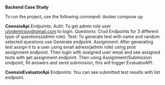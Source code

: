**Backend Case Study**

To run the project, use the following command: docker compose up


**CoensioApi** Endpoints:
Auth:
To get admin role user ulvidemirsoy@gmail.com to login.
Questions:
Crud Endpoints for 3 different type of questions(admin role).
Test:
To generate test with name and random selected questions use Generate endpoint.
Assignment:
After generating test assign it to a user using email adress(admin role) using post assignment endpoint.
Then login with assigned user email and see assigned tests with get assignment endpoint.
Then using Assignment/Submission endpoint, fill answers and send submission, this will trigger EvaluatorAPI.



**CoensioEvaluatorApi** Endpoints:
You can see submitted test results with list endpoint.

